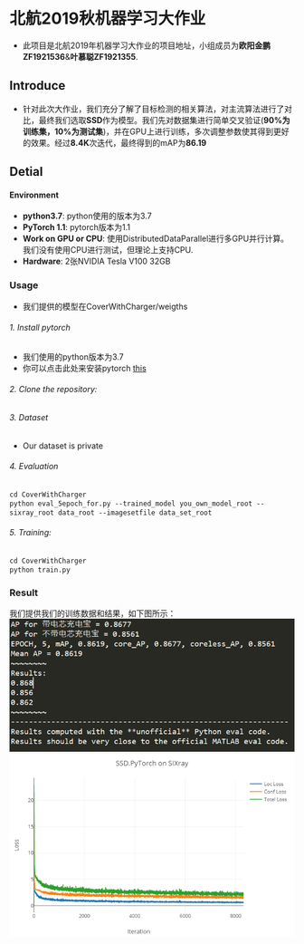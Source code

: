 # 北航2019秋机器学习大作业 #
+ 此项目是北航2019年机器学习大作业的项目地址，小组成员为**欧阳金鹏ZF1921536**&**叶慕聪ZF1921355**.
## Introduce ##
+ 针对此次大作业，我们充分了解了目标检测的相关算法，对主流算法进行了对比，最终我们选取**SSD**作为模型。我们先对数据集进行简单交叉验证(**90%为训练集，10%为测试集**)，并在GPU上进行训练，多次调整参数使其得到更好的效果。经过**8.4K**次迭代，最终得到的mAP为**86.19**
## Detial ##
#### Environment  ####
+ **python3.7**: python使用的版本为3.7
+ **PyTorch 1.1**: pytorch版本为1.1
+ **Work on GPU or CPU**: 使用DistributedDataParallel进行多GPU并行计算。我们没有使用CPU进行测试，但理论上支持CPU.
+ **Hardware**: 2张NVIDIA Tesla V100 32GB
### Usage ###
+ 我们提供的模型在CoverWithCharger/weigths
###### 1. Install pytorch
+ 我们使用的python版本为3.7
+ 你可以点击此处来安装pytorch [this](https://github.com/pytorch/pytorch)
###### 2. Clone the repository:
###### 3. Dataset
+ Our dataset is private
###### 4. Evaluation
```
cd CoverWithCharger
python eval_5epoch_for.py --trained_model you_own_model_root --sixray_root data_root --imagesetfile data_set_root
```
###### 5. Training:
```
cd CoverWithCharger
python train.py 
```
### Result ###
我们提供我们的训练数据和结果，如下图所示：
![mAP](/result.png)
![Loss](/1_2_iter.png)

